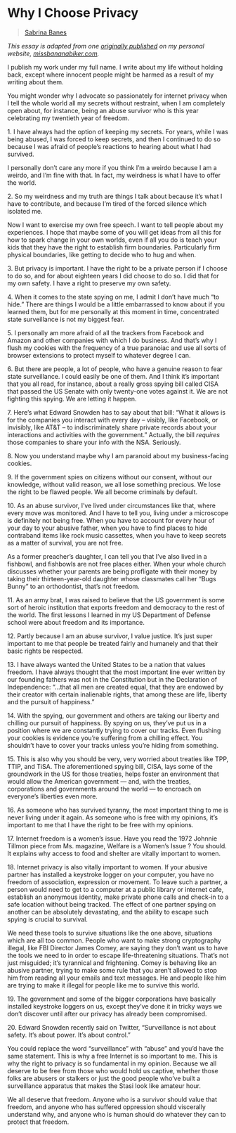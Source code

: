 # Why I Choose Privacy

> [Sabrina Banes](../appendix/attributions.html#sabrina-banes)

*This essay is adapted from one [originally published](http://www.missbananabiker.com/2015/10/28/the-option-of-privacy/) on my personal website, [missbananabiker.com](http://missbananabiker.com).*

<p>I publish my work under my full name. I write about my life without
holding back, except where innocent people might be harmed as a result
of my writing about them.</p>

<p>You might wonder why I advocate so passionately for internet privacy
when I tell the whole world all my secrets without restraint, when I
am completely open about, for instance, being an abuse survivor who is
this year celebrating my twentieth year of freedom.</p>

<p>1. I have always had the option of keeping my secrets. For years,
while I was being abused, I was forced to keep secrets, and then I
continued to do so because I was afraid of people’s reactions to
hearing about what I had survived.<p>

<p>I personally don’t care any more if you think I’m a weirdo because I
am a weirdo, and I’m fine with that. In fact, my weirdness is what I
have to offer the world.</p>

<p>2. So my weirdness and my truth are things I talk about because it’s
what I have to contribute, and because I’m tired of the forced silence
which isolated me.</p>

<p>Now I want to exercise my own free speech. I want to tell people about
my experiences. I hope that maybe some of you will get ideas from all
this for how to spark change in your own worlds, even if all you do is
teach your kids that they have the right to establish firm
boundaries. Particularly firm physical boundaries, like getting to
decide who to hug and when.</p>

<p>3. But privacy is important. I have the right to be a private person
if I choose to do so, and for about eighteen years I did choose to do
so. I did that for my own safety. I have a right to preserve my own
safety.</p>

<p>4. When it comes to the state spying on me, I admit I don’t have much
“to hide.” There are things I would be a little embarrassed to know
about if you learned them, but for me personally at this moment in
time, concentrated state surveillance is not my biggest fear.</p>

<p>5. I personally am more afraid of all the trackers from Facebook and
Amazon and other companies with which I do business. And that’s why I
flush my cookies with the frequency of a true paranoiac and use all
sorts of browser extensions to protect myself to whatever degree I
can.</p>

<p>6. But there are people, a lot of people, who have a genuine reason to
fear state surveillance. I could easily be one of them. And I think
it’s important that you all read, for instance, about a really gross
spying bill called CISA that passed the US Senate with only twenty-one
votes against it. We are not fighting this spying. We are letting it
happen.</p>

<p>7. Here’s what Edward Snowden has to say about that bill: “What it
allows is for the companies you interact with every day – visibly,
like Facebook, or invisibly, like AT&amp;T – to indiscriminately share
private records about your interactions and activities with the
government.” Actually, the bill <em>requires</em> those companies to share
your info with the NSA. Seriously.</p>

<p>8. Now you understand maybe why I am paranoid about my business-facing
cookies.</p>

<p>9. If the government spies on citizens without our consent, without
our knowledge, without valid reason, we all lose something
precious. We lose the right to be flawed people. We all become
criminals by default.</p>

<p>10. As an abuse survivor, I’ve lived under circumstances like that,
where every move was monitored. And I have to tell you, living under a
microscope is definitely not being free. When you have to account for
every hour of your day to your abusive father, when you have to find
places to hide contraband items like rock music cassettes, when you
have to keep secrets as a matter of survival, you are not free.</p>

<p>As a former preacher’s daughter, I can tell you that I’ve also lived
in a fishbowl, and fishbowls are not free places either.  When your
whole church discusses whether your parents are being profligate with
their money by taking their thirteen-year-old daughter whose
classmates call her “Bugs Bunny” to an orthodontist, that’s not
freedom.</p>

<p>11. As an army brat, I was raised to believe that the US government is
some sort of heroic institution that exports freedom and democracy to
the rest of the world. The first lessons I learned in my US Department
of Defense school were about freedom and its importance.</p>

<p>12. Partly because I am an abuse survivor, I value justice. It’s just
super important to me that people be treated fairly and humanely and
that their basic rights be respected.</p>

<p>13. I have always wanted the United States to be a nation that values
freedom. I have always thought that the most important line ever
written by our founding fathers was not in the Constitution but in the
Declaration of Independence: “...that all men are created equal, that
they are endowed by their creator with certain inalienable rights,
that among these are life, liberty and the pursuit of happiness.”</p>

<p>14. With the spying, our government and others are taking our liberty
and chilling our pursuit of happiness. By spying on us, they’ve put us
in a position where we are constantly trying to cover our tracks. Even
flushing your cookies is evidence you’re suffering from a chilling
effect. You shouldn’t have to cover your tracks unless you’re hiding
from something.</p>

<p>15. This is also why you should be very, very worried about treaties
like TPP, TTIP, and TiSA. The aforementioned spying bill, CISA, lays
some of the groundwork in the US for those treaties, helps foster an
environment that would allow the American government — and, with the
treaties, corporations and governments around the world — to encroach
on everyone’s liberties even more.</p>

<p>16. As someone who has survived tyranny, the most important thing to
me is never living under it again. As someone who is free with my
opinions, it’s important to me that I have the right to be free with
my opinions.</p>

<p>17. Internet freedom is a women’s issue. Have you read the 1972
Johnnie Tillmon piece from Ms. magazine, Welfare is a Women’s Issue ?
You should. It explains why access to food and shelter are vitally
important to women.</p>

<p>18. Internet privacy is also vitally important to women. If your
abusive partner has installed a keystroke logger on your computer, you
have no freedom of association, expression or movement. To leave such
a partner, a person would need to get to a computer at a public
library or internet cafe, establish an anonymous identity, make
private phone calls and check-in to a safe location without being
tracked. The effect of one partner spying on another can be absolutely
devastating, and the ability to escape such spying is crucial to
survival.</p>

<p>We need these tools to survive situations like the one above,
situations which are all too common. People who want to make strong
cryptography illegal, like FBI Director James Comey, are saying they
don’t want us to have the tools we need to in order to escape
life-threatening situations. That’s not just misguided; it’s
tyrannical and frightening. Comey is behaving like an abusive partner,
trying to make some rule that you aren’t allowed to stop him from
reading all your emails and text messages. He and people like him are
trying to make it illegal for people like me to survive this world.</p>

<p>19. The government and some of the bigger corporations have basically
installed keystroke loggers on us, except they’ve done it in tricky
ways we don’t discover until after our privacy has already been
compromised.</p>

<p>20. Edward Snowden recently said on Twitter, “Surveillance is not
about safety. It’s about power. It’s about control.”</p>

<p>You could replace the word “surveillance” with “abuse” and you’d have
the same statement. This is why a free Internet is so important to
me. This is why the right to privacy is so fundamental in my
opinion. Because we all deserve to be free from those who would hold
us captive, whether those folks are abusers or stalkers or just the
good people who’ve built a surveillance apparatus that makes the Stasi
look like amateur hour.</p>

<p>We all deserve that freedom. Anyone who is a survivor should value
that freedom, and anyone who has suffered oppression should viscerally
understand why, and anyone who is human should do whatever they can to
protect that freedom.</p>
